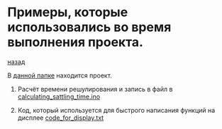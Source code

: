 # Примеры, которые использовались во время выполнения проекта.
[назад](../README.md)

В [данной папке]() находится проект.

1. Расчёт времени решулирования и запись в файл в [calculating_sattling_time.ino](calculating_sattling_time.ino)

2. Код, который используется для быстрого  написания функций на дисплее [code_for_display.txt](code_for_display.txt)